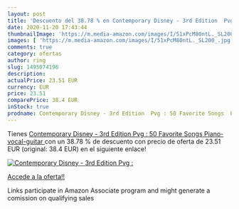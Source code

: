 ```yaml
---
layout: post
title: 'Descuento del 38.78 % en Contemporary Disney - 3rd Edition  Pvg :'
date: 2020-11-20 17:43:44
thumbnailImage: 'https://m.media-amazon.com/images/I/51xPcM80ntL._SL200_.jpg'
images: [ 'https://m.media-amazon.com/images/I/51xPcM80ntL._SL200_.jpg' ]
comments: true
category: ofertas
author: ring
slug: 1495074196
description:
actualPrice: 23.51 EUR
currency: EUR
price: 23.51
comparePrice: 38.4 EUR
inStock: true
prodname: Contemporary Disney - 3rd Edition  Pvg : 50 Favorite Songs  Piano-vocal-guitar 
---
```


Tienes [Contemporary Disney - 3rd Edition  Pvg : 50 Favorite Songs  Piano-vocal-guitar ](https://www.amazon.es/dp/1495074196/?tag=tolees-21) con un 38.78 % de descuento con precio de oferta de 23.51 EUR (original: 38.4 EUR) en el siguiente enlace!

[![Contemporary Disney - 3rd Edition  Pvg :](https://m.media-amazon.com/images/I/51xPcM80ntL._SL200_.jpg)](https://www.amazon.es/dp/1495074196/?tag=tolees-21)

[Accede a la oferta!!](https://www.amazon.es/dp/1495074196/?tag=tolees-21)

Links participate in Amazon Associate program and might generate a comission on qualifying sales


